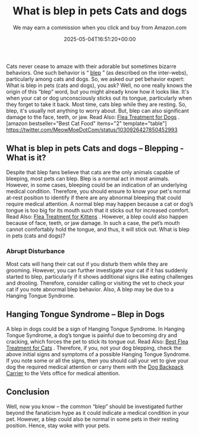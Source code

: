 ﻿---
author: We may earn a commission when you click and buy from Amazon.com
layout: post
title: What is blep in pets Cats and dogs
date: '2025-05-04T16:51:20+00:00'
categories:
- Fleas
- Guide
tags: []
slug: /what-is-blep-in-pets-cats-and-dogs/
lastmod: 2025-05-07T12:21:29+03:00
---

Cats never cease to amaze with their adorable but sometimes bizarre behaviors. One such behavior is “
[blep](https://www.reddit.com/r/Blep/)
” (as described on the inter-webs), particularly among cats and dogs. So, we asked our pet behavior expert: What is blep in pets (cats and dogs), you ask?
Well, no one really knows the origin of this “blep” word, but you might already know how it looks like. It's when your cat or dog unconsciously sticks out its tongue, particularly when they forget to take it back. Most time, cats blep while they are resting.
So, blep, it's usually not anything to worry about. But, blep can also significant damage to the face, teeth, or jaw. Read Also:
[Flea Treatment for Dogs](https://pestpolicy.com/best-flea-treatment-for-dogs/)
.
[amazon bestseller="Best Cat Food" items="2" template="table"]
https://twitter.com/MeowMoeDotCom/status/1030926427850452993
## What is blep in pets Cats and dogs – Blepping - What is it?
Despite that blep fans believe that cats are the only animals capable of bleeping, most pets can blep.
Blep is a normal act in most animals. However, in some cases, bleeping could be an indication of an underlying medical condition.
Therefore, you should ensure to know your pet's normal at-rest position to identify if there are any abnormal bleeping that could require medical attention.
A normal blep may happen because a cat or dog’s tongue is too big for its mouth such that it sticks out for increased comfort. Read Also:
[Flea Treatment for Kittens](https://pestpolicy.com/best-flea-treatment-for-kittens/)
. However, a blep could also happen because of face, teeth, or jaw damage. In such a case, the pet’s mouth cannot comfortably hold the tongue, and thus, it will stick out. What is blep in pets (cats and dogs)?
### Abrupt Disturbance
Most cats will hang their cat out if you disturb them while they are grooming. However, you can further investigate your cat if it has suddenly started to blep, particularly if it shows additional signs like eating challenges and drooling.
Therefore, consider calling or visiting the vet to check your cat if you note abnormal blep behavior.
Also, A blep may be due to a Hanging Tongue Syndrome.
## Hanging Tongue Syndrome – Blep in Dogs
A blep in dogs could be a sign of Hanging Tongue Syndrome.
In Hanging Tongue Syndrome, a dog’s tongue is painful due to becoming dry and cracking, which forces the pet to stick its tongue out.
Read Also:
[Best Flea Treatment for Cats](https://pestpolicy.com/best-flea-treatment-for-cats/)
.
Therefore, if you, not your dog blepping, check the above initial signs and symptoms of a possible Hanging Tongue Syndrome.
If you note some or all the signs, then you should call your vet to give your dog the required medical attention or carry them with the
[Dog Backpack Carrier](https://pestpolicy.com/best-dog-backpack-carrier-for-hiking/)
to the Vets office for medical attention.
## Conclusion
Well, now you know – the common
“blep” should be investigated further beyond the fanaticism hype as it could indicate a medical condition in your pet.
However, a blep could also be normal in some pets in their resting position. Hence, stay woke with your pets.